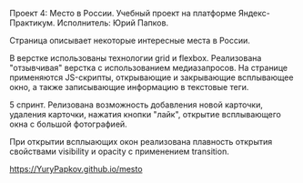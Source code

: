 Проект 4: Место в России.
Учебный проект на платформе Яндекс-Практикум.
Исполнитель: Юрий Папков.

Страница описывает некоторые интересные места в России.

В верстке использованы технологии grid и flexbox. Реализована "отзывчивая" верстка с
использованием медиазапросов.
На странице применяются JS-скрипты, открывающие и закрывающие всплывающее окно, а также
записывающие информацию в текстовые теги.

5 спринт.
Релизована возможность добавления новой карточки, удаления карточки, нажатия кнопки "лайк",
открытие всплывающего окна с большой фотографией.

При открытии всплыающих окон реализована плавность открытия  свойствами
visibility  и opacity с применением transition.



https://YuryPapkov.github.io/mesto
